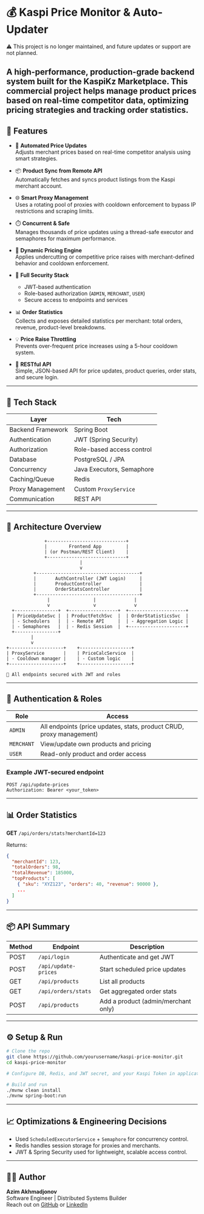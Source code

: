# 💰 Kaspi Price Monitor & Auto-Updater

⚠️ This project is no longer maintained, and future updates or support are not planned.

A high-performance, production-grade backend system built for the **KaspiKz Marketplace**. This commercial project helps manage product prices based on real-time competitor data, optimizing pricing strategies and tracking order statistics.
---

## 🚀 Features

- 🔄 **Automated Price Updates**  
  Adjusts merchant prices based on real-time competitor analysis using smart strategies.
  
- 📦 **Product Sync from Remote API**  
  Automatically fetches and syncs product listings from the Kaspi merchant account.

- 🌐 **Smart Proxy Management**  
  Uses a rotating pool of proxies with cooldown enforcement to bypass IP restrictions and scraping limits.

- ⏱️ **Concurrent & Safe**  
  Manages thousands of price updates using a thread-safe executor and semaphores for maximum performance.

- 🧠 **Dynamic Pricing Engine**  
  Applies undercutting or competitive price raises with merchant-defined behavior and cooldown enforcement.

- 🔐 **Full Security Stack**  
  - JWT-based authentication  
  - Role-based authorization (`ADMIN`, `MERCHANT`, `USER`)  
  - Secure access to endpoints and services
  
- 📊 **Order Statistics**  
  Collects and exposes detailed statistics per merchant: total orders, revenue, product-level breakdowns.

- 💡 **Price Raise Throttling**  
  Prevents over-frequent price increases using a 5-hour cooldown system.

- 🔌 **RESTful API**  
  Simple, JSON-based API for price updates, product queries, order stats, and secure login.

---

## 🧠 Tech Stack

| Layer             | Tech                          |
|------------------|-------------------------------|
| Backend Framework | Spring Boot                   |
| Authentication    | JWT (Spring Security)         |
| Authorization     | Role-based access control     |
| Database          | PostgreSQL / JPA              |
| Concurrency       | Java Executors, Semaphore     |
| Caching/Queue     | Redis                         |
| Proxy Management  | Custom `ProxyService`         |
| Communication     | REST API                      |

---

## 📂 Architecture Overview

```plaintext
              +-----------------------------+
              |        Frontend App         |
              | (or Postman/REST Client)    |
              +-----------------------------+
                           |
                           v
          +--------------------------------------+
          |       AuthController (JWT Login)     |
          |       ProductController              |
          |       OrderStatsController           |
          +--------------------------------------+
               |                |              |
               v                v              v
  +----------------+  +------------------+  +---------------------+
  | PriceUpdateSvc |  | ProductFetchSvc  |  | OrderStatisticsSvc  |
  | - Schedulers   |  | - Remote API     |  | - Aggregation Logic |
  | - Semaphores   |  | - Redis Session  |  +---------------------+
  +----------------+
         |
         v
+--------------------+    +-------------------+
| ProxyService       |    | PriceCalcService  |
| - Cooldown manager |    | - Custom logic    |
+--------------------+    +-------------------+

🔐 All endpoints secured with JWT and roles
```

---

## 🔐 Authentication & Roles

| Role     | Access                                                                 |
|----------|------------------------------------------------------------------------|
| `ADMIN`  | All endpoints (price updates, stats, product CRUD, proxy management)   |
| `MERCHANT` | View/update own products and pricing                                 |
| `USER`   | Read-only product and order access                                     |

### Example JWT-secured endpoint
```
POST /api/update-prices
Authorization: Bearer <your_token>
```

---

## 📊 Order Statistics

**GET** `/api/orders/stats?merchantId=123`

Returns:
```json
{
  "merchantId": 123,
  "totalOrders": 98,
  "totalRevenue": 185000,
  "topProducts": [
    { "sku": "XYZ123", "orders": 40, "revenue": 90000 },
    ...
  ]
}
```

---

## 📦 API Summary

| Method | Endpoint                   | Description                          |
|--------|----------------------------|--------------------------------------|
| POST   | `/api/login`               | Authenticate and get JWT             |
| POST   | `/api/update-prices`       | Start scheduled price updates        |
| GET    | `/api/products`            | List all products                    |
| GET    | `/api/orders/stats`        | Get aggregated order stats           |
| POST   | `/api/products`            | Add a product (admin/merchant only)  |

---

## ⚙️ Setup & Run

```bash
# Clone the repo
git clone https://github.com/yourusername/kaspi-price-monitor.git
cd kaspi-price-monitor

# Configure DB, Redis, and JWT secret, and your Kaspi Token in application.properties

# Build and run
./mvnw clean install
./mvnw spring-boot:run
```

---

## 📈 Optimizations & Engineering Decisions

- Used `ScheduledExecutorService` + `Semaphore` for concurrency control.
- Redis handles session storage for proxies and merchants.
- JWT & Spring Security used for lightweight, scalable access control.

---

## 👨‍💻 Author

**Azim Akhmadjonov**  
Software Engineer | Distributed Systems Builder  
Reach out on [GitHub](https://github.com/azimsh3r) or [LinkedIn](https://www.linkedin.com/in/azimjon-akhmadjonov/)
